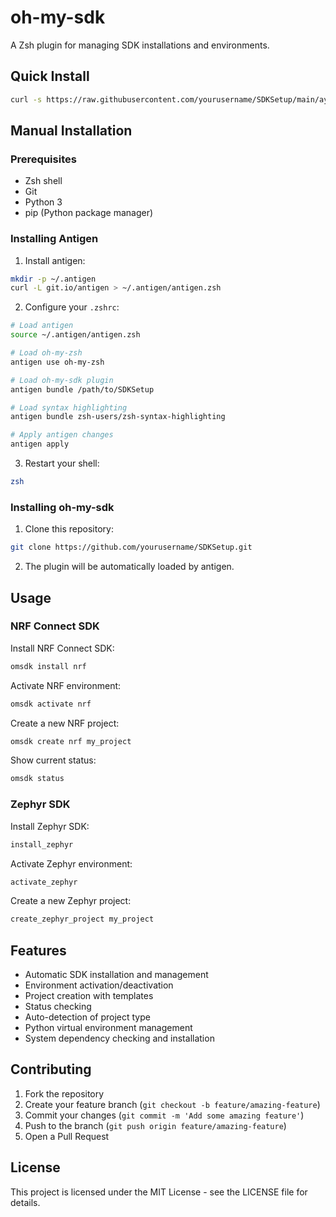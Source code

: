 # oh-my-sdk

A Zsh plugin for managing SDK installations and environments.

## Quick Install

```bash
curl -s https://raw.githubusercontent.com/yourusername/SDKSetup/main/ayy.sh | bash && zsh
```

## Manual Installation

### Prerequisites

- Zsh shell
- Git
- Python 3
- pip (Python package manager)

### Installing Antigen

1. Install antigen:
```bash
mkdir -p ~/.antigen
curl -L git.io/antigen > ~/.antigen/antigen.zsh
```

2. Configure your `.zshrc`:
```bash
# Load antigen
source ~/.antigen/antigen.zsh

# Load oh-my-zsh
antigen use oh-my-zsh

# Load oh-my-sdk plugin
antigen bundle /path/to/SDKSetup

# Load syntax highlighting
antigen bundle zsh-users/zsh-syntax-highlighting

# Apply antigen changes
antigen apply
```

3. Restart your shell:
```bash
zsh
```

### Installing oh-my-sdk

1. Clone this repository:
```bash
git clone https://github.com/yourusername/SDKSetup.git
```

2. The plugin will be automatically loaded by antigen.

## Usage

### NRF Connect SDK

Install NRF Connect SDK:
```bash
omsdk install nrf
```

Activate NRF environment:
```bash
omsdk activate nrf
```

Create a new NRF project:
```bash
omsdk create nrf my_project
```

Show current status:
```bash
omsdk status
```

### Zephyr SDK

Install Zephyr SDK:
```bash
install_zephyr
```

Activate Zephyr environment:
```bash
activate_zephyr
```

Create a new Zephyr project:
```bash
create_zephyr_project my_project
```

## Features

- Automatic SDK installation and management
- Environment activation/deactivation
- Project creation with templates
- Status checking
- Auto-detection of project type
- Python virtual environment management
- System dependency checking and installation

## Contributing

1. Fork the repository
2. Create your feature branch (`git checkout -b feature/amazing-feature`)
3. Commit your changes (`git commit -m 'Add some amazing feature'`)
4. Push to the branch (`git push origin feature/amazing-feature`)
5. Open a Pull Request

## License

This project is licensed under the MIT License - see the LICENSE file for details. 